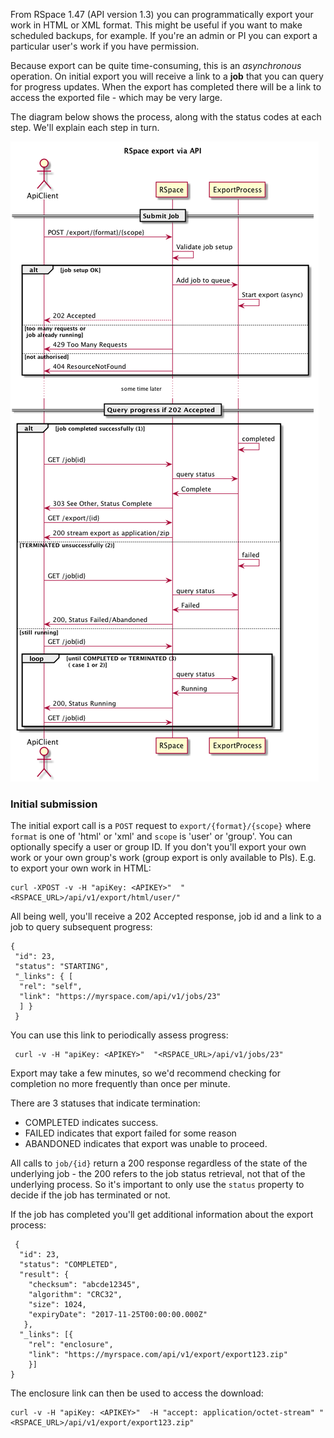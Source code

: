 From RSpace 1.47 (API version 1.3) you can programmatically export your work in HTML or XML format. This 
might be useful if you want to make scheduled backups, for example. If you're an admin or PI you can export
a particular user's work if you have permission.

Because export can be quite time-consuming, this is an _asynchronous_ operation. On initial export you will receive a link to 
a **job** that you can query for progress updates. When the export has completed there will be a link to
access the exported file - which may be very large.

The diagram below shows the process, along with the status codes at each step. We'll explain each step in turn.

![Export sequence](./tutorial-data/export/publicApiExport.png)

### Initial submission

The initial export call is a `POST` request to `export/{format}/{scope}` where `format` is one of 'html' or 'xml'
and `scope` is 'user' or 'group'. You can optionally specify a user or group ID. If you don't you'll
export your own work or your own group's work (group export is only available to  PIs). E.g. to export
your own work in HTML:

    curl -XPOST -v -H "apiKey: <APIKEY>"  "<RSPACE_URL>/api/v1/export/html/user/"
    
 All being well, you'll receive a 202 Accepted response, job id and a link to a job to query subsequent progress:
 
 
    {
     "id": 23,
     "status": "STARTING",
     "_links": { [
      "rel": "self",
      "link": "https://myrspace.com/api/v1/jobs/23"
      ] }
     }
     
 You can use this link to periodically assess progress:
 
     curl -v -H "apiKey: <APIKEY>"  "<RSPACE_URL>/api/v1/jobs/23"
 
Export may take a  few minutes, so we'd recommend checking for completion  no more frequently than once 
per minute.

There are 3 statuses that indicate termination:

* COMPLETED indicates success.
* FAILED indicates that export failed for some reason
* ABANDONED indicates that export was unable to proceed.

All calls to `job/{id}` return a 200 response regardless of the state of the underlying job - the 200 refers
 to the job status retrieval, not that of the underlying process. So it's important to only use the `status` property
  to decide if the job has terminated or not.
  
If the job has completed you'll get additional information about the export process:

     {
      "id": 23,
      "status": "COMPLETED",
      "result": {
        "checksum": "abcde12345",
        "algorithm": "CRC32",
        "size": 1024,
        "expiryDate": "2017-11-25T00:00:00.000Z"
       },
      "_links": [{
        "rel": "enclosure",
        "link": "https://myrspace.com/api/v1/export/export123.zip"
        }]
    }
    
 The enclosure link can then be used to access the download:

    curl -v -H "apiKey: <APIKEY>"  -H "accept: application/octet-stream" "<RSPACE_URL>/api/v1/export/export123.zip"
